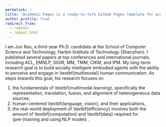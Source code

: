 ```yaml
---
permalink: /
title: "Academic Pages is a ready-to-fork GitHub Pages template for academic personal websites"
author_profile: true
redirect_from: 
  - /about/
  - /about.html
---
```

I am Jun Rao, a third-year Ph.D. candidate at the School of Computer Science and Technology, Harbin Institute of Technology (Shenzhen).
I published several papers at top conferences and international journals, including ACL, EMNLP, SIGIR, MM, TMM, CIKM, and IPM.
My long-term research goal is to build socially intelligent embodied agents with the ability to perceive and engage in \textbf{multimodal} human communication. 
As steps towards this goal, his research focuses on 
1) the fundamentals of \textbf{multimodal learning}, specifically the representation, translation, fusion, and alignment of heterogeneous data sources,
2) human-centered \textbf{language, vision}, and their applications, 
3) the real-world deployment of \textbf{efficiency} involves both the amount of \textbf{computation} and \textbf{data} required for (pre-)training and using NLP models . 
